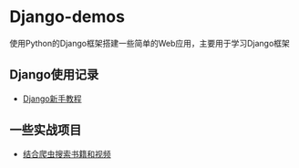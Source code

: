 # Django-demos

使用Python的Django框架搭建一些简单的Web应用，主要用于学习Django框架

## Django使用记录

- [Django新手教程](https://chunar5354.github.io/2020/03/06/django-tutorial.html)

## 一些实战项目

- [结合爬虫搜索书籍和视频](https://github.com/Chunar5354/Django-demos/tree/master/SearchDemo)
